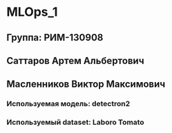# MLOps_1
## Группа: РИМ-130908
## Саттаров Артем Альбертович
## Масленников Виктор Максимович
### Используемая модель: detectron2
### Используемый dataset: Laboro Tomato
